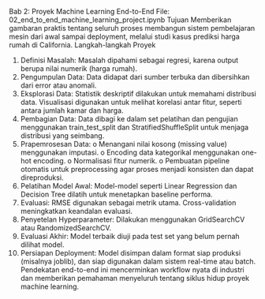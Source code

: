 Bab 2: Proyek Machine Learning End-to-End File: 02_end_to_end_machine_learning_project.ipynb
Tujuan Memberikan gambaran praktis tentang seluruh proses membangun sistem pembelajaran mesin dari awal sampai deployment, melalui studi kasus prediksi harga rumah di California.
Langkah-langkah Proyek
1.	Definisi Masalah: Masalah dipahami sebagai regresi, karena output berupa nilai numerik (harga rumah).
2.	Pengumpulan Data: Data didapat dari sumber terbuka dan dibersihkan dari error atau anomali.
3.	Eksplorasi Data: Statistik deskriptif dilakukan untuk memahami distribusi data. Visualisasi digunakan untuk melihat korelasi antar fitur, seperti antara jumlah kamar dan harga.
4.	Pembagian Data: Data dibagi ke dalam set pelatihan dan pengujian menggunakan train_test_split dan StratifiedShuffleSplit untuk menjaga distribusi yang seimbang.
5.	Prapemrosesan Data:
o	Menangani nilai kosong (missing value) menggunakan imputasi.
o	Encoding data kategorikal menggunakan one-hot encoding.
o	Normalisasi fitur numerik.
o	Pembuatan pipeline otomatis untuk preprocessing agar proses menjadi konsisten dan dapat direproduksi.
6.	Pelatihan Model Awal: Model-model seperti Linear Regression dan Decision Tree dilatih untuk menetapkan baseline performa.
7.	Evaluasi: RMSE digunakan sebagai metrik utama. Cross-validation meningkatkan keandalan evaluasi.
8.	Penyetelan Hyperparameter: Dilakukan menggunakan GridSearchCV atau RandomizedSearchCV.
9.	Evaluasi Akhir: Model terbaik diuji pada test set yang belum pernah dilihat model.
10.	Persiapan Deployment: Model disimpan dalam format siap produksi (misalnya joblib), dan siap digunakan dalam sistem real-time atau batch.
Pendekatan end-to-end ini mencerminkan workflow nyata di industri dan memberikan pemahaman menyeluruh tentang siklus hidup proyek machine learning.
